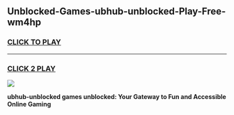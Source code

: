 
## Unblocked-Games-ubhub-unblocked-Play-Free-wm4hp
<h3>
<a href="https://premium76.site?title=ubhub-unblocked&ref=23A">CLICK TO PLAY</a></h3>
<hr>

<h3>
<a href="https://premium76.site?title=ubhub-unblocked&ref=23A">CLICK 2 PLAY</a>
  
</h3>

<a href="https://premium76.site?title=ubhub-unblocked&ref=23A"><img src="https://clearcache.store/games.png"></a>


**ubhub-unblocked games unblocked: Your Gateway to Fun and Accessible Online Gaming**
